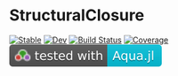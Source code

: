 # StructuralClosure

[![Stable](https://img.shields.io/badge/docs-stable-blue.svg)](https://agdestein.github.io/StructuralClosure.jl/stable/)
[![Dev](https://img.shields.io/badge/docs-dev-blue.svg)](https://agdestein.github.io/StructuralClosure.jl/dev/)
[![Build Status](https://github.com/agdestein/StructuralClosure.jl/actions/workflows/CI.yml/badge.svg?branch=main)](https://github.com/agdestein/StructuralClosure.jl/actions/workflows/CI.yml?query=branch%3Amain)
[![Coverage](https://codecov.io/gh/agdestein/StructuralClosure.jl/branch/main/graph/badge.svg)](https://codecov.io/gh/agdestein/StructuralClosure.jl)
[![Aqua](https://raw.githubusercontent.com/JuliaTesting/Aqua.jl/master/badge.svg)](https://github.com/JuliaTesting/Aqua.jl)
